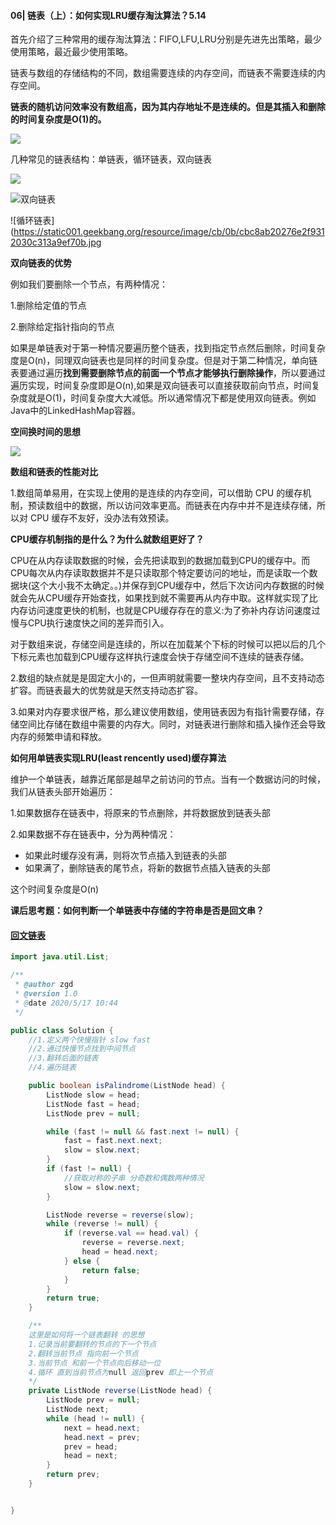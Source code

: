 #### 06| 链表（上）：如何实现LRU缓存淘汰算法？5.14

首先介绍了三种常用的缓存淘汰算法：FIFO,LFU,LRU分别是先进先出策略，最少使用策略，最近最少使用策略。

链表与数组的存储结构的不同，数组需要连续的内存空间，而链表不需要连续的内存空间。

**链表的随机访问效率没有数组高，因为其内存地址不是连续的。但是其插入和删除的时间复杂度是O(1)的。**

![](https://static001.geekbang.org/resource/image/d5/cd/d5d5bee4be28326ba3c28373808a62cd.jpg)

几种常见的链表结构：单链表，循环链表，双向链表

![](https://static001.geekbang.org/resource/image/b9/eb/b93e7ade9bb927baad1348d9a806ddeb.jpg)

![双向链表](https://static001.geekbang.org/resource/image/86/55/86cb7dc331ea958b0a108b911f38d155.jpg)

![循环链表](https://static001.geekbang.org/resource/image/cb/0b/cbc8ab20276e2f9312030c313a9ef70b.jpg

**双向链表的优势**

例如我们要删除一个节点，有两种情况：

1.删除给定值的节点

2.删除给定指针指向的节点

如果是单链表对于第一种情况要遍历整个链表，找到指定节点然后删除，时间复杂度是O(n)，同理双向链表也是同样的时间复杂度。但是对于第二种情况，单向链表要通过遍历**找到需要删除节点的前面一个节点才能够执行删除操作**，所以要通过遍历实现，时间复杂度即是O(n),如果是双向链表可以直接获取前向节点，时间复杂度就是O(1)，时间复杂度大大减低。所以通常情况下都是使用双向链表。例如Java中的LinkedHashMap容器。

**空间换时间的思想**

![](https://static001.geekbang.org/resource/image/45/17/452e943788bdeea462d364389bd08a17.jpg)

**数组和链表的性能对比**

1.数组简单易用，在实现上使用的是连续的内存空间，可以借助 CPU 的缓存机制，预读数组中的数据，所以访问效率更高。而链表在内存中并不是连续存储，所以对 CPU 缓存不友好，没办法有效预读。

**CPU缓存机制指的是什么？为什么就数组更好了？**

CPU在从内存读取数据的时候，会先把读取到的数据加载到CPU的缓存中。而CPU每次从内存读取数据并不是只读取那个特定要访问的地址，而是读取一个数据块(这个大小我不太确定。。)并保存到CPU缓存中，然后下次访问内存数据的时候就会先从CPU缓存开始查找，如果找到就不需要再从内存中取。这样就实现了比内存访问速度更快的机制，也就是CPU缓存存在的意义:为了弥补内存访问速度过慢与CPU执行速度快之间的差异而引入。

对于数组来说，存储空间是连续的，所以在加载某个下标的时候可以把以后的几个下标元素也加载到CPU缓存这样执行速度会快于存储空间不连续的链表存储。

2.数组的缺点就是是固定大小的，一但声明就需要一整块内存空间，且不支持动态扩容。而链表最大的优势就是天然支持动态扩容。

3.如果对内存要求很严格，那么建议使用数组，使用链表因为有指针需要存储，存储空间比存储在数组中需要的内存大。同时，对链表进行删除和插入操作还会导致内存的频繁申请和释放。

**如何用单链表实现LRU(least rencently used)缓存算法**

维护一个单链表，越靠近尾部是越早之前访问的节点。当有一个数据访问的时候，我们从链表头部开始遍历：

1.如果数据存在链表中，将原来的节点删除，并将数据放到链表头部

2.如果数据不存在链表中，分为两种情况：

- 如果此时缓存没有满，则将次节点插入到链表的头部
- 如果满了，删除链表的尾节点，将新的数据节点插入链表的头部

这个时间复杂度是O(n)

**课后思考题：如何判断一个单链表中存储的字符串是否是回文串？**

#### [回文链表](https://leetcode-cn.com/problems/palindrome-linked-list/)

```java
import java.util.List;

/**
 * @author zgd
 * @version 1.0
 * @date 2020/5/17 10:44
 */

public class Solution {
    //1.定义两个快慢指针 slow fast
    //2.通过快慢节点找到中间节点
    //3.翻转后面的链表
    //4.遍历链表

    public boolean isPalindrome(ListNode head) {
        ListNode slow = head;
        ListNode fast = head;
        ListNode prev = null;

        while (fast != null && fast.next != null) {
            fast = fast.next.next;
            slow = slow.next;
        }
        if (fast != null) {
            //获取对称的子串 分奇数和偶数两种情况
            slow = slow.next;
        }

        ListNode reverse = reverse(slow);
        while (reverse != null) {
            if (reverse.val == head.val) {
                reverse = reverse.next;
                head = head.next;
            } else {
                return false;
            }
        }
        return true;
    }

    /**
    这里是如何将一个链表翻转 的思想 
    1.记录当前要翻转的节点的下一个节点
    2.翻转当前节点 指向前一个节点
    3.当前节点 和前一个节点向后移动一位
    4.循环 直到当前节点为null 返回prev 即上一个节点
    */
    private ListNode reverse(ListNode head) {
        ListNode prev = null;
        ListNode next;
        while (head != null) {
            next = head.next;
            head.next = prev;
            prev = head;
            head = next;
        }
        return prev;
    }


}

```

